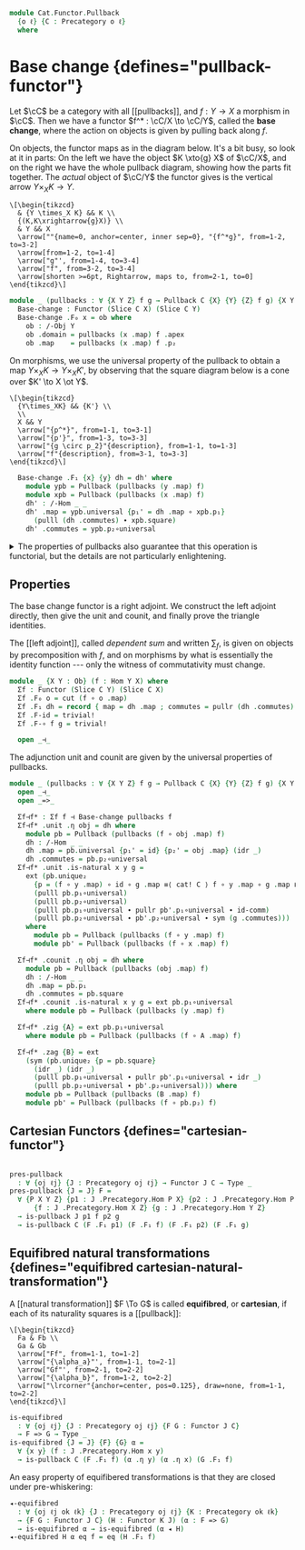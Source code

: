 <!--
```agda
open import Cat.Functor.Equivalence
open import Cat.Functor.Properties
open import Cat.Diagram.Pullback
open import Cat.Diagram.Initial
open import Cat.Functor.Adjoint
open import Cat.Functor.Compose
open import Cat.Instances.Comma
open import Cat.Instances.Slice
open import Cat.Prelude

import Cat.Reasoning
```
-->

```agda
module Cat.Functor.Pullback
  {o ℓ} {C : Precategory o ℓ}
  where
```

<!--
```agda
open Cat.Reasoning C
open is-pullback
open Pullback
open Initial
open Functor
open _=>_
open /-Obj
open /-Hom
```
-->

# Base change {defines="pullback-functor"}

Let $\cC$ be a category with all [[pullbacks]], and $f : Y \to X$ a
morphism in $\cC$. Then we have a functor $f^* : \cC/X \to \cC/Y$, called
the **base change**, where the action on objects is given by pulling
back along $f$.

On objects, the functor maps as in the diagram below. It's a bit busy,
so look at it in parts: On the left we have the object $K \xto{g} X$ of
$\cC/X$, and on the right we have the whole pullback diagram, showing
how the parts fit together. The _actual_ object of $\cC/Y$ the
functor gives is the vertical arrow $Y \times_X K \to Y$.

~~~{.quiver}
\[\begin{tikzcd}
  & {Y \times_X K} && K \\
  {(K,K\xrightarrow{g}X)} \\
  & Y && X
  \arrow[""{name=0, anchor=center, inner sep=0}, "{f^*g}", from=1-2, to=3-2]
  \arrow[from=1-2, to=1-4]
  \arrow["g"', from=1-4, to=3-4]
  \arrow["f", from=3-2, to=3-4]
  \arrow[shorten >=6pt, Rightarrow, maps to, from=2-1, to=0]
\end{tikzcd}\]
~~~

```agda
module _ (pullbacks : ∀ {X Y Z} f g → Pullback C {X} {Y} {Z} f g) {X Y : Ob} (f : Hom Y X) where
  Base-change : Functor (Slice C X) (Slice C Y)
  Base-change .F₀ x = ob where
    ob : /-Obj Y
    ob .domain = pullbacks (x .map) f .apex
    ob .map    = pullbacks (x .map) f .p₂
```

On morphisms, we use the universal property of the pullback to obtain a
map $Y \times_X K \to Y \times_X K'$, by observing that the square
diagram below is a cone over $K' \to X \ot Y$.

~~~{.quiver}
\[\begin{tikzcd}
  {Y\times_XK} && {K'} \\
  \\
  X && Y
  \arrow["{p^*}", from=1-1, to=3-1]
  \arrow["{p'}", from=1-3, to=3-3]
  \arrow["{g \circ p_2}"{description}, from=1-1, to=1-3]
  \arrow["f"{description}, from=3-1, to=3-3]
\end{tikzcd}\]
~~~

```agda
  Base-change .F₁ {x} {y} dh = dh' where
    module ypb = Pullback (pullbacks (y .map) f)
    module xpb = Pullback (pullbacks (x .map) f)
    dh' : /-Hom _ _
    dh' .map = ypb.universal {p₁' = dh .map ∘ xpb.p₁}
      (pulll (dh .commutes) ∙ xpb.square)
    dh' .commutes = ypb.p₂∘universal
```

<details>
<summary>The properties of pullbacks also guarantee that this operation is
functorial, but the details are not particularly enlightening.</summary>

```agda
  Base-change .F-id {x} = ext (sym (xpb.unique id-comm (idr _)))
    where module xpb = Pullback (pullbacks (x .map) f)

  Base-change .F-∘ {x} {y} {z} am bm =
    ext (sym (zpb.unique
      (pulll zpb.p₁∘universal ∙ pullr ypb.p₁∘universal ∙ assoc _ _ _)
      (pulll zpb.p₂∘universal ∙ ypb.p₂∘universal)))
    where
      module ypb = Pullback (pullbacks (y .map) f)
      module zpb = Pullback (pullbacks (z .map) f)
```

</details>

## Properties

The base change functor is a right adjoint. We construct the left
adjoint directly, then give the unit and counit, and finally prove the
triangle identities.

The [[left adjoint]], called _dependent sum_ and written $\sum_f$, is given
on objects by precomposition with $f$, and on morphisms by what is
essentially the identity function --- only the witness of commutativity
must change.

```agda
module _ {X Y : Ob} (f : Hom Y X) where
  Σf : Functor (Slice C Y) (Slice C X)
  Σf .F₀ o = cut (f ∘ o .map)
  Σf .F₁ dh = record { map = dh .map ; commutes = pullr (dh .commutes) }
  Σf .F-id = trivial!
  Σf .F-∘ f g = trivial!

  open _⊣_
```

<!--
```agda
Σ-iso-equiv
  : {X Y : Ob} {f : Hom Y X}
  → Cat.Reasoning.is-invertible C f
  → is-equivalence (Σf f)
Σ-iso-equiv {X} {f = f} isom = ff+split-eso→is-equivalence Σ-ff Σ-seso where
  module Sl = Cat.Reasoning (Slice C X)
  module isom = is-invertible isom

  func = Σf f
  Σ-ff : ∀ {x y} → is-equiv (func .F₁ {x} {y})
  Σ-ff = is-iso→is-equiv (iso ∘inv (λ x → trivial!) λ x → trivial!) where
    ∘inv : /-Hom _ _ → /-Hom _ _
    ∘inv o .map = o .map
    ∘inv o .commutes = invertible→monic isom _ _ (assoc _ _ _ ∙ o .commutes)

  Σ-seso : is-split-eso func
  Σ-seso y = cut (isom.inv ∘ y .map)
           , Sl.make-iso into from' (ext (eliml refl)) (ext (eliml refl))
    where
    into : /-Hom _ _
    into .map = id
    into .commutes = id-comm ∙ sym (pulll isom.invl)

    from' : /-Hom _ _
    from' .map = id
    from' .commutes = elimr refl ∙ cancell isom.invl
```
-->

The adjunction unit and counit are given by the universal properties of
pullbacks.

<!-- [TODO: Amy, 2022-03-23]
Explain this better
-->

```agda
module _ (pullbacks : ∀ {X Y Z} f g → Pullback C {X} {Y} {Z} f g) {X Y : Ob} (f : Hom Y X) where
  open _⊣_
  open _=>_

  Σf⊣f* : Σf f ⊣ Base-change pullbacks f
  Σf⊣f* .unit .η obj = dh where
    module pb = Pullback (pullbacks (f ∘ obj .map) f)
    dh : /-Hom _ _
    dh .map = pb.universal {p₁' = id} {p₂' = obj .map} (idr _)
    dh .commutes = pb.p₂∘universal
  Σf⊣f* .unit .is-natural x y g =
    ext (pb.unique₂
      {p = (f ∘ y .map) ∘ id ∘ g .map ≡⟨ cat! C ⟩ f ∘ y .map ∘ g .map ∎}
      (pulll pb.p₁∘universal)
      (pulll pb.p₂∘universal)
      (pulll pb.p₁∘universal ∙ pullr pb'.p₁∘universal ∙ id-comm)
      (pulll pb.p₂∘universal ∙ pb'.p₂∘universal ∙ sym (g .commutes)))
    where
      module pb = Pullback (pullbacks (f ∘ y .map) f)
      module pb' = Pullback (pullbacks (f ∘ x .map) f)

  Σf⊣f* .counit .η obj = dh where
    module pb = Pullback (pullbacks (obj .map) f)
    dh : /-Hom _ _
    dh .map = pb.p₁
    dh .commutes = pb.square
  Σf⊣f* .counit .is-natural x y g = ext pb.p₁∘universal
    where module pb = Pullback (pullbacks (y .map) f)

  Σf⊣f* .zig {A} = ext pb.p₁∘universal
    where module pb = Pullback (pullbacks (f ∘ A .map) f)

  Σf⊣f* .zag {B} = ext
    (sym (pb.unique₂ {p = pb.square}
      (idr _) (idr _)
      (pulll pb.p₁∘universal ∙ pullr pb'.p₁∘universal ∙ idr _)
      (pulll pb.p₂∘universal ∙ pb'.p₂∘universal))) where
    module pb = Pullback (pullbacks (B .map) f)
    module pb' = Pullback (pullbacks (f ∘ pb.p₂) f)
```

## Cartesian Functors {defines="cartesian-functor"}


```agda

pres-pullback
  : ∀ {oj ℓj} {J : Precategory oj ℓj} → Functor J C → Type _
pres-pullback {J = J} F =
  ∀ {P X Y Z} {p1 : J .Precategory.Hom P X} {p2 : J .Precategory.Hom P Y}
      {f : J .Precategory.Hom X Z} {g : J .Precategory.Hom Y Z}
  → is-pullback J p1 f p2 g
  → is-pullback C (F .F₁ p1) (F .F₁ f) (F .F₁ p2) (F .F₁ g)


```

## Equifibred natural transformations {defines="equifibred cartesian-natural-transformation"}

A [[natural transformation]] $F \To G$ is called **equifibred**, or
**cartesian**, if each of its naturality squares is a [[pullback]]:

~~~{.quiver}
\[\begin{tikzcd}
  Fa & Fb \\
  Ga & Gb
  \arrow["Ff", from=1-1, to=1-2]
  \arrow["{\alpha_a}"', from=1-1, to=2-1]
  \arrow["Gf"', from=2-1, to=2-2]
  \arrow["{\alpha_b}", from=1-2, to=2-2]
  \arrow["\lrcorner"{anchor=center, pos=0.125}, draw=none, from=1-1, to=2-2]
\end{tikzcd}\]
~~~

```agda
is-equifibred
  : ∀ {oj ℓj} {J : Precategory oj ℓj} {F G : Functor J C}
  → F => G → Type _
is-equifibred {J = J} {F} {G} α =
  ∀ {x y} (f : J .Precategory.Hom x y)
  → is-pullback C (F .F₁ f) (α .η y) (α .η x) (G .F₁ f)
```

An easy property of equifibered transformations is that they are
closed under pre-whiskering:

```agda
◂-equifibred
  : ∀ {oj ℓj ok ℓk} {J : Precategory oj ℓj} {K : Precategory ok ℓk}
  → {F G : Functor J C} (H : Functor K J) (α : F => G)
  → is-equifibred α → is-equifibred (α ◂ H)
◂-equifibred H α eq f = eq (H .F₁ f)
```
